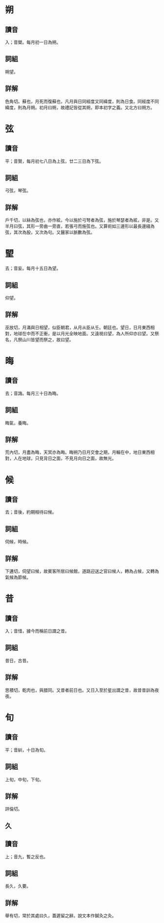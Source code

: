 # 朔

## 讀音
入；音槊。每月初一日為朔。

## 詞組
朔望。

## 詳解
色角切。蘇也，月死而復蘇也，凡月與日同經度又同緯度，則為日食。同經度不同緯度，則為月朔。初月曰朔，故禮記皆從其朔，即本初字之義。又北方曰朔方。

# 弦

## 讀音
平；音賢，每月初七八日為上弦，廿二三日為下弦。

## 詞組
弓弦，琴弦。

## 詳解
戶千切，以絲為弦也，亦作絃，今以施於弓弩者為弦，施於琴瑟者為絃，非是。又半月曰弦，其形一旁曲一旁直，若張弓而施弦也。又算術如三邊形以最長邊綫為弦，其次為股，又次為句。又醫家以脈數為弦。

# 朢
去；音妄。每月十五日為望。

## 詞組
仰望。

## 詳解
巫放切，月滿與日相望，似臣朝君，从月从臣从壬。朝廷也。望日，日月東西相對，地球在中而不正衝，是以月光全映地面。又遠視曰望，為人所仰亦曰望。又祭名，凡祭山川皆望而祭之，故曰望。

# 晦

## 讀音
去；音誨。每月三十日為晦。

## 詞組
晦氣，養晦。

## 詳解
荒內切，月盡為晦，天冥亦為晦。晦朔乃日月交會之期，月輪在中，地日東西相對，人在地球，只見背日之面，不見月向日之面，故無光。

# 候

## 讀音
去；音後，約期相待曰候。

## 詞組
伺候，時候。

## 詳解
下遘切，伺望曰候，故賓客所居曰候館，道路迎送之官曰候人，轉為占候，又轉為氣候為節候。

# 昔

## 讀音
入；音惜，據今而稱前日謂之昔。

## 詞組
昔日，古昔。

## 詳解
思積切，乾肉也，與腊同。又昔者前日也。又日入至於星出謂之昔，故昔昔訓為夜夜。

# 旬

## 讀音
平；音紃，十日為旬。

## 詞組
上旬，中旬，下旬。

## 詳解
詳倫切。

## 久

## 讀音
上；音九，暫之反也。

## 詞組
長久，久要。

## 詳解
舉有切，常於其處曰久，蓋遲留之辭。說文本作鍼灸之灸。

